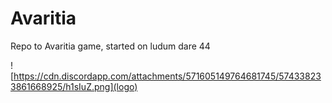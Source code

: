 # Avaritia
Repo to Avaritia game, started on ludum dare 44

![https://cdn.discordapp.com/attachments/571605149764681745/574338233861668925/h1sIuZ.png](logo)
